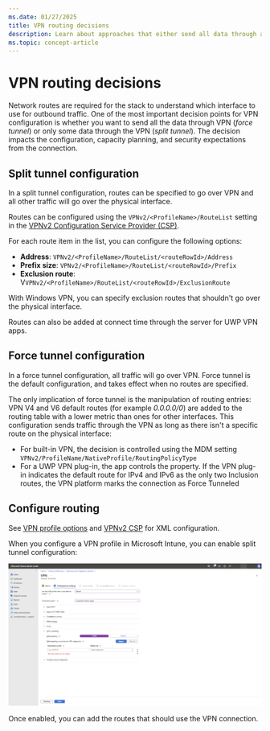 ```yaml
---
ms.date: 01/27/2025
title: VPN routing decisions
description: Learn about approaches that either send all data through a VPN or only selected data. The one you choose impacts capacity planning and security expectations.
ms.topic: concept-article
---
```


# VPN routing decisions

Network routes are required for the stack to understand which interface to use for outbound traffic. One of the most important decision points for VPN configuration is whether you want to send all the data through VPN (*force tunnel*) or only some data through the VPN (*split tunnel*). The decision impacts the configuration, capacity planning, and security expectations from the connection.

## Split tunnel configuration

In a split tunnel configuration, routes can be specified to go over VPN and all other traffic will go over the physical interface.

Routes can be configured using the `VPNv2/<ProfileName>/RouteList` setting in the [VPNv2 Configuration Service Provider (CSP)](/windows/client-management/mdm/vpnv2-csp).

For each route item in the list, you can configure the following options:

- **Address**: `VPNv2/<ProfileName>/RouteList/<routeRowId>/Address`
- **Prefix size**: `VPNv2/<ProfileName>/RouteList/<routeRowId>/Prefix`
- **Exclusion route**: V`VPNv2/<ProfileName>/RouteList/<routeRowId>/ExclusionRoute`

With Windows VPN, you can specify exclusion routes that shouldn't go over the physical interface.

Routes can also be added at connect time through the server for UWP VPN apps.

## Force tunnel configuration

In a force tunnel configuration, all traffic will go over VPN. Force tunnel is the default configuration, and takes effect when no routes are specified.

The only implication of force tunnel is the manipulation of routing entries: VPN V4 and V6 default routes (for example *0.0.0.0/0*) are added to the routing table with a lower metric than ones for other interfaces. This configuration sends traffic through the VPN as long as there isn't a specific route on the physical interface:

- For built-in VPN, the decision is controlled using the MDM setting `VPNv2/ProfileName/NativeProfile/RoutingPolicyType`
- For a UWP VPN plug-in, the app controls the property. If the VPN plug-in indicates the default route for IPv4 and IPv6 as the only two Inclusion routes, the VPN platform marks the connection as Force Tunneled

## Configure routing

See [VPN profile options](vpn-profile-options.md) and [VPNv2 CSP](/windows/client-management/mdm/vpnv2-csp) for XML configuration.

When you configure a VPN profile in Microsoft Intune, you can enable split tunnel configuration:

![split tunnel.](images/vpn-split.png)

Once enabled, you can add the routes that should use the VPN connection.
